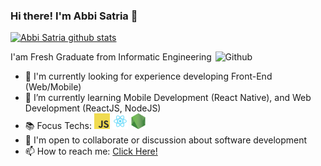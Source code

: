 ### Hi there! I'm Abbi Satria 👋

[![Abbi Satria github stats](https://github-readme-stats.vercel.app/api?username=abbisatria&count_private=true)](https://github.com/abbisatria)

<img width="35%" align="right" alt="Github" src="https://media.giphy.com/media/dWesBcTLavkZuG35MI/giphy.gif" />

I'am Fresh Graduate from Informatic Engineering

- 🔭 I'm currently looking for experience developing Front-End (Web/Mobile)
- 🌱 I’m currently learning Mobile Development (React Native), and Web Development (ReactJS, NodeJS)
- 📚 Focus Techs: <img height="25" src="https://raw.githubusercontent.com/github/explore/80688e429a7d4ef2fca1e82350fe8e3517d3494d/topics/javascript/javascript.png"> <img height="25" 
src="https://raw.githubusercontent.com/github/explore/80688e429a7d4ef2fca1e82350fe8e3517d3494d/topics/react/react.png"> <img height="25" src="https://raw.githubusercontent.com/github/explore/80688e429a7d4ef2fca1e82350fe8e3517d3494d/topics/nodejs/nodejs.png">
- 💬 I'm open to collaborate or discussion about software development
- 📫 How to reach me: [Click Here!](mailto:abbisatria48@gmail.com)
